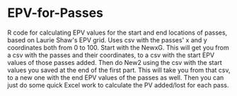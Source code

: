 # EPV-for-Passes
R code for calculating EPV values for the start and end locations of passes, based on Laurie Shaw's EPV grid. Uses csv with the passes' x and y coordinates both from 0 to 100.
Start with the NewxG. This will get you from a csv with the passes and their coordinates, to a csv with the start EPV values of those passes added. Then do New2 using the csv with the start values you saved at the end of the first part. This will take you from that csv, to a new one with the end EPV values of the passes as well. Then you can just do some quick Excel work to calculate the PV added/lost for each pass. 
